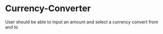 # Currency-Converter
User should be able to input an amount and select a currency convert from and to
